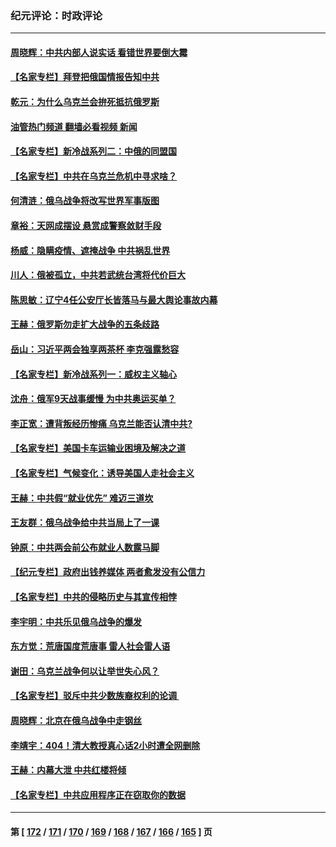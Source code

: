 ### 纪元评论：时政评论
---
#### [周晓辉：中共内部人说实话 看错世界要倒大霉](../../pages/nsc1025/n13629089.md?03080330) 
#### [【名家专栏】拜登把俄国情报告知中共](../../pages/nsc1025/n13628615.md?03080330) 
#### [乾元：为什么乌克兰会拚死抵抗俄罗斯](../../pages/nsc1025/n13626904.md?03080330) 
#### [油管热门频道 翻墙必看视频 新闻](ok?03080330)
#### [【名家专栏】新冷战系列二：中俄的同盟国](../../pages/nsc1025/n13626069.md?03080330) 
#### [【名家专栏】中共在乌克兰危机中寻求啥？](../../pages/nsc1025/n13626174.md?03080330) 
#### [何清涟：俄乌战争将改写世界军事版图](../../pages/nsc1025/n13626140.md?03080330) 
#### [章裕：天网成摆设 悬赏成警察敛财手段](../../pages/nsc1025/n13625958.md?03080330) 
#### [杨威：隐瞒疫情、遮掩战争 中共祸乱世界](../../pages/nsc1025/n13624943.md?03080330) 
#### [川人：俄被孤立，中共若武统台湾将代价巨大](../../pages/nsc1025/n13624977.md?03080330) 
#### [陈思敏：辽宁4任公安厅长皆落马与最大舆论事故内幕](../../pages/nsc1025/n13624839.md?03080330) 
#### [王赫：俄罗斯勿走扩大战争的五条歧路](../../pages/nsc1025/n13623740.md?03080330) 
#### [岳山：习近平两会独享两茶杯 李克强露愁容](../../pages/nsc1025/n13624121.md?03080330) 
#### [【名家专栏】新冷战系列一：威权主义轴心](../../pages/nsc1025/n13624083.md?03080330) 
#### [沈舟：俄军9天战事缓慢 为中共奥运买单？](../../pages/nsc1025/n13623085.md?03080330) 
#### [李正宽：遭背叛经历惨痛 乌克兰能否认清中共?](../../pages/nsc1025/n13623377.md?03080330) 
#### [【名家专栏】美国卡车运输业困境及解决之道](../../pages/nsc1025/n13622047.md?03080330) 
#### [【名家专栏】气候变化：诱导美国人走社会主义](../../pages/nsc1025/n13622050.md?03080330) 
#### [王赫：中共假“就业优先” 难迈三道坎](../../pages/nsc1025/n13622473.md?03080330) 
#### [王友群：俄乌战争给中共当局上了一课](../../pages/nsc1025/n13620391.md?03080330) 
#### [钟原：中共两会前公布就业人数露马脚](../../pages/nsc1025/n13620466.md?03080330) 
#### [【纪元专栏】政府出钱养媒体 两者愈发没有公信力](../../pages/nsc1025/n13620356.md?03080330) 
#### [【名家专栏】中共的侵略历史与其宣传相悖](../../pages/nsc1025/n13619520.md?03080330) 
#### [李宇明：中共乐见俄乌战争的爆发](../../pages/nsc1025/n13620078.md?03080330) 
#### [东方觉：荒唐国度荒唐事 雷人社会雷人语](../../pages/nsc1025/n13619915.md?03080330) 
#### [谢田：乌克兰战争何以让举世失心风？](../../pages/nsc1025/n13619873.md?03080330) 
#### [【名家专栏】驳斥中共少数族裔权利的论调 ](../../pages/nsc1025/n13619490.md?03080330) 
#### [周晓辉：北京在俄乌战争中走钢丝](../../pages/nsc1025/n13618879.md?03080330) 
#### [李靖宇：404！清大教授真心话2小时遭全网删除](../../pages/nsc1025/n13618715.md?03080330) 
#### [王赫：内幕大泄 中共红楼将倾](../../pages/nsc1025/n13617848.md?03080330) 
#### [【名家专栏】中共应用程序正在窃取你的数据](../../pages/nsc1025/n13613981.md?03080330) 

---
#### 第 [ [172](./172.md?03080330) / [171](./171.md?03080330) / [170](./170.md?03080330) / [169](./169.md?03080330) / [168](./168.md?03080330) / [167](./167.md?03080330) / [166](./166.md?03080330) / [165](./165.md?03080330) ] 页
